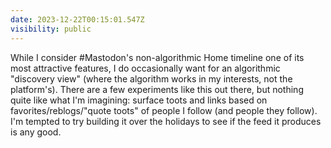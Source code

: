 ```yaml
---
date: 2023-12-22T00:15:01.547Z
visibility: public
---
```


While I consider #Mastodon's non-algorithmic Home timeline one of its most attractive features, I do occasionally want for an algorithmic "discovery view" (where the algorithm works in my interests, not the platform's). There are a few experiments like this out there, but nothing quite like what I'm imagining: surface toots and links based on favorites/reblogs/"quote toots" of people I follow (and people they follow). I'm tempted to try building it over the holidays to see if the feed it produces is any good.
